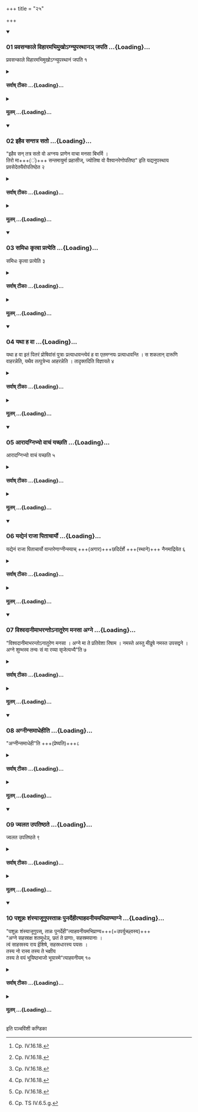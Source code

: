 +++
title = "२५"

+++

<div class="js_include" includetitle="true" newlevelforh1="3" unfilled url="/vedAH_yajuH/taittirIyam/sUtram/ApastambaH/shrautam/vishvAsa-prastutiH/06/25/01_pravasankAle_vihAramabhimukho-gnyupasthAna~n_japati.md">
<details open><summary><h3>01 प्रवसन्काले विहारमभिमुखोऽग्न्युपस्थानञ् जपति ...{Loading}...</h3></summary>

प्रवसन्काले विहारमभिमुखोऽग्न्युपस्थानं जपति १  

</details>
</div>
<div class="js_include collapsed" newlevelforh1="4" title="सर्वाष् टीकाः" unfilled url="/vedAH_yajuH/taittirIyam/sUtram/ApastambaH/shrautam/sarvASh_TIkAH/06/25/01_pravasankAle_vihAramabhimukho-gnyupasthAna~n_japati.md">
<details><summary><h4>सर्वाष् टीकाः ...{Loading}...</h4></summary>
<details><summary>थिते</summary>

1. When (the sacrificer) is staying away (from his fires) he should mutter the Agnyupasthāna(-verses and formulae) at the time (of the Agnihotra-performance) facing towards (the direction in which his) fire-place (is situated).[^1]  

[^1]: Cp. IV.16.18.
</details>
</details>
</div>
<div class="js_include collapsed" newlevelforh1="4" title="मूलम्" unfilled url="/vedAH_yajuH/taittirIyam/sUtram/ApastambaH/shrautam/mUlam/06/25/01_pravasankAle_vihAramabhimukho-gnyupasthAna~n_japati.md">
<details><summary><h4>मूलम् ...{Loading}...</h4></summary>

प्रवसन्काले विहारमभिमुखोऽग्न्युपस्थानं जपति १
</details>
</div>
<div class="js_include" includetitle="true" newlevelforh1="3" unfilled url="/vedAH_yajuH/taittirIyam/sUtram/ApastambaH/shrautam/vishvAsa-prastutiH/06/25/02_ihaiva_santatra_sato.md">
<details open><summary><h3>02 इहैव सन्तत्र सतो ...{Loading}...</h3></summary>

"इहैव सन् तत्र सतो वो अग्नयः प्राणेन वाचा मनसा बिभर्मि ।  
तिरो मा+++(ं)+++ सन्तमायुर्मा प्रहासीज्, ज्योतिषा वो वैश्वानरेणोपतिष्ठ" इति यद्यनुपस्थाय प्रवसेदेतयैवोपतिष्ठेत २  

</details>
</div>
<div class="js_include collapsed" newlevelforh1="4" title="सर्वाष् टीकाः" unfilled url="/vedAH_yajuH/taittirIyam/sUtram/ApastambaH/shrautam/sarvASh_TIkAH/06/25/02_ihaiva_santatra_sato.md">
<details><summary><h4>सर्वाष् टीकाः ...{Loading}...</h4></summary>
<details><summary>थिते</summary>

2. If without having stood near (the fires while praising them) he is staying away then he should praise the fires only with this verse viz. ihaiva san tatra sato vaḥ...[^1]  

[^1]: TB I.2.1.27.
</details>
</details>
</div>
<div class="js_include collapsed" newlevelforh1="4" title="मूलम्" unfilled url="/vedAH_yajuH/taittirIyam/sUtram/ApastambaH/shrautam/mUlam/06/25/02_ihaiva_santatra_sato.md">
<details><summary><h4>मूलम् ...{Loading}...</h4></summary>

इहैव सन्तत्र सतो वो अग्नयः प्राणेन वाचा मनसा बिभर्मि । तिरो मा सन्तमायुर्मा प्रहासीज्ज्योतिषा वो वैश्वानरेणोपतिष्ठ इति यद्यनुपस्थाय प्रवसेदेतयैवोपतिष्ठेत २
</details>
</div>
<div class="js_include" includetitle="true" newlevelforh1="3" unfilled url="/vedAH_yajuH/taittirIyam/sUtram/ApastambaH/shrautam/vishvAsa-prastutiH/06/25/03_samidhaH_kRtvA_pratyeti.md">
<details open><summary><h3>03 समिधः कृत्वा प्रत्येति ...{Loading}...</h3></summary>

समिधः कृत्वा प्रत्येति ३  

</details>
</div>
<div class="js_include collapsed" newlevelforh1="4" title="सर्वाष् टीकाः" unfilled url="/vedAH_yajuH/taittirIyam/sUtram/ApastambaH/shrautam/sarvASh_TIkAH/06/25/03_samidhaH_kRtvA_pratyeti.md">
<details><summary><h4>सर्वाष् टीकाः ...{Loading}...</h4></summary>
<details><summary>थिते</summary>

3. Having taken some fuel-sticks in his hand he returns.
</details>
</details>
</div>
<div class="js_include collapsed" newlevelforh1="4" title="मूलम्" unfilled url="/vedAH_yajuH/taittirIyam/sUtram/ApastambaH/shrautam/mUlam/06/25/03_samidhaH_kRtvA_pratyeti.md">
<details><summary><h4>मूलम् ...{Loading}...</h4></summary>

समिधः कृत्वा प्रत्येति ३
</details>
</div>
<div class="js_include" includetitle="true" newlevelforh1="3" unfilled url="/vedAH_yajuH/taittirIyam/sUtram/ApastambaH/shrautam/vishvAsa-prastutiH/06/25/04_yathA_ha_vA.md">
<details open><summary><h3>04 यथा ह वा ...{Loading}...</h3></summary>

यथा ह वा इतं पितरं प्रोषिवांसं पुत्राः प्रत्याधावन्त्येवं ह वा एतमग्नयः प्रत्याधावन्ति । स शकलान् दारूणि वाहरन्नेति, यथैव तत्पुत्रेभ्य आहरन्नेति । तादृक्तदिति विज्ञायते ४  

</details>
</div>
<div class="js_include collapsed" newlevelforh1="4" title="सर्वाष् टीकाः" unfilled url="/vedAH_yajuH/taittirIyam/sUtram/ApastambaH/shrautam/sarvASh_TIkAH/06/25/04_yathA_ha_vA.md">
<details><summary><h4>सर्वाष् टीकाः ...{Loading}...</h4></summary>
<details><summary>थिते</summary>

4. It is known (from a Brāhmaṇa-text)[^1]. “Just as the sons run towards the father who had gone (and) was staying away, in the same way the fires run towards him (the sacrificer). He comes back while carrying some pieces (of wood) or (wooden sticks), just as (a father) carrying something comes towards his sons, it is like this”.  

[^1]: The text is not known.
</details>
</details>
</div>
<div class="js_include collapsed" newlevelforh1="4" title="मूलम्" unfilled url="/vedAH_yajuH/taittirIyam/sUtram/ApastambaH/shrautam/mUlam/06/25/04_yathA_ha_vA.md">
<details><summary><h4>मूलम् ...{Loading}...</h4></summary>

यथा ह वा इतं पितरं प्रोषिवांसं पुत्राः प्रत्याधावन्त्येवं ह वा एतमग्नयः प्रत्याधावन्ति । स शकलान्दारूणि वाहरन्नेति यथैव तत्पुत्रेभ्य आहरन्नेति । तादृक्तदिति विज्ञायते ४
</details>
</div>
<div class="js_include" includetitle="true" newlevelforh1="3" unfilled url="/vedAH_yajuH/taittirIyam/sUtram/ApastambaH/shrautam/vishvAsa-prastutiH/06/25/05_ArAdagnibhyo_vAchaM_yachChati.md">
<details open><summary><h3>05 आरादग्निभ्यो वाचं यच्छति ...{Loading}...</h3></summary>

आरादग्निभ्यो वाचं यच्छति ५  

</details>
</div>
<div class="js_include collapsed" newlevelforh1="4" title="सर्वाष् टीकाः" unfilled url="/vedAH_yajuH/taittirIyam/sUtram/ApastambaH/shrautam/sarvASh_TIkAH/06/25/05_ArAdagnibhyo_vAchaM_yachChati.md">
<details><summary><h4>सर्वाष् टीकाः ...{Loading}...</h4></summary>
<details><summary>थिते</summary>

5. From a distance quite away from the fires, he restricts his speech.
</details>
</details>
</div>
<div class="js_include collapsed" newlevelforh1="4" title="मूलम्" unfilled url="/vedAH_yajuH/taittirIyam/sUtram/ApastambaH/shrautam/mUlam/06/25/05_ArAdagnibhyo_vAchaM_yachChati.md">
<details><summary><h4>मूलम् ...{Loading}...</h4></summary>

आरादग्निभ्यो वाचं यच्छति ५
</details>
</div>
<div class="js_include" includetitle="true" newlevelforh1="3" unfilled url="/vedAH_yajuH/taittirIyam/sUtram/ApastambaH/shrautam/vishvAsa-prastutiH/06/25/06_yadyenaM_rAjA_pitAchAryo.md">
<details open><summary><h3>06 यद्येनं राजा पिताचार्यो ...{Loading}...</h3></summary>

यद्येनं राजा पिताचार्यो वान्तरेणाग्नीन्स्याच् +++(अगार)+++छदिर्दर्शे +++(स्थाने)+++ नैनमाद्रियेत ६  

</details>
</div>
<div class="js_include collapsed" newlevelforh1="4" title="सर्वाष् टीकाः" unfilled url="/vedAH_yajuH/taittirIyam/sUtram/ApastambaH/shrautam/sarvASh_TIkAH/06/25/06_yadyenaM_rAjA_pitAchAryo.md">
<details><summary><h4>सर्वाष् टीकाः ...{Loading}...</h4></summary>
<details><summary>थिते</summary>

6. From the place where the roof (of his) house is being seen, even if the king or his father or his teacher will be between him and the fires, he should not show his respect towards him.[^1]  

[^1]: Cp SB II.4.1.6.271
</details>
</details>
</div>
<div class="js_include collapsed" newlevelforh1="4" title="मूलम्" unfilled url="/vedAH_yajuH/taittirIyam/sUtram/ApastambaH/shrautam/mUlam/06/25/06_yadyenaM_rAjA_pitAchAryo.md">
<details><summary><h4>मूलम् ...{Loading}...</h4></summary>

यद्येनं राजा पिताचार्यो वान्तरेणाग्नीन्स्याच्छदिर्दर्शे नैनमाद्रियेत ६
</details>
</div>
<div class="js_include" includetitle="true" newlevelforh1="3" unfilled url="/vedAH_yajuH/taittirIyam/sUtram/ApastambaH/shrautam/vishvAsa-prastutiH/06/25/07_vishvadAnImAbharanto-nAtureNa_manasA_agne.md">
<details open><summary><h3>07 विश्वदानीमाभरन्तोऽनातुरेण मनसा अग्ने ...{Loading}...</h3></summary>

"विश्वदानीमाभरन्तोऽनातुरेण मनसा । अग्ने मा ते प्रतिवेशा रिषाम । नमस्ते अस्तु मीढुषे नमस्त उपसद्वने । अग्ने शुम्भस्व तन्वः सं मा रय्या सृजेत्यभ्यै"ति ७  

</details>
</div>
<div class="js_include collapsed" newlevelforh1="4" title="सर्वाष् टीकाः" unfilled url="/vedAH_yajuH/taittirIyam/sUtram/ApastambaH/shrautam/sarvASh_TIkAH/06/25/07_vishvadAnImAbharanto-nAtureNa_manasA_agne.md">
<details><summary><h4>सर्वाष् टीकाः ...{Loading}...</h4></summary>
<details><summary>थिते</summary>

7. With viśvadānīmābharantaḥ... (and) namaste astu mīḍhuṣe he comes towards (the place of his fires).
</details>
</details>
</div>
<div class="js_include collapsed" newlevelforh1="4" title="मूलम्" unfilled url="/vedAH_yajuH/taittirIyam/sUtram/ApastambaH/shrautam/mUlam/06/25/07_vishvadAnImAbharanto-nAtureNa_manasA_agne.md">
<details><summary><h4>मूलम् ...{Loading}...</h4></summary>

विश्वदानीमाभरन्तोऽनातुरेण मनसा । अग्ने मा ते प्रतिवेशा रिषाम । नमस्ते अस्तु मीढुषे नमस्त उपसद्वने । अग्ने शुम्भस्व तन्वः सं मा रय्या सृजेत्यभ्यैति ७
</details>
</div>
<div class="js_include" includetitle="true" newlevelforh1="3" unfilled url="/vedAH_yajuH/taittirIyam/sUtram/ApastambaH/shrautam/vishvAsa-prastutiH/06/25/08_agnInsamAdhehIti.md">
<details open><summary><h3>08 अग्नीन्समाधेहीति ...{Loading}...</h3></summary>

"अग्नीन्समाधेही"ति +++(प्रेष्यति)+++८  

</details>
</div>
<div class="js_include collapsed" newlevelforh1="4" title="सर्वाष् टीकाः" unfilled url="/vedAH_yajuH/taittirIyam/sUtram/ApastambaH/shrautam/sarvASh_TIkAH/06/25/08_agnInsamAdhehIti.md">
<details><summary><h4>सर्वाष् टीकाः ...{Loading}...</h4></summary>
<details><summary>थिते</summary>

8. (He orders the Adhvaryu)! “Do you enkindle the fires".
</details>
</details>
</div>
<div class="js_include collapsed" newlevelforh1="4" title="मूलम्" unfilled url="/vedAH_yajuH/taittirIyam/sUtram/ApastambaH/shrautam/mUlam/06/25/08_agnInsamAdhehIti.md">
<details><summary><h4>मूलम् ...{Loading}...</h4></summary>

अग्नीन्समाधेहीति ८
</details>
</div>
<div class="js_include" includetitle="true" newlevelforh1="3" unfilled url="/vedAH_yajuH/taittirIyam/sUtram/ApastambaH/shrautam/vishvAsa-prastutiH/06/25/09_jvalata_upatiShThate.md">
<details open><summary><h3>09 ज्वलत उपतिष्ठते ...{Loading}...</h3></summary>

ज्वलत उपतिष्ठते ९  

</details>
</div>
<div class="js_include collapsed" newlevelforh1="4" title="सर्वाष् टीकाः" unfilled url="/vedAH_yajuH/taittirIyam/sUtram/ApastambaH/shrautam/sarvASh_TIkAH/06/25/09_jvalata_upatiShThate.md">
<details><summary><h4>सर्वाष् टीकाः ...{Loading}...</h4></summary>
<details><summary>थिते</summary>

9. When the fires are ablaze,
</details>
</details>
</div>
<div class="js_include collapsed" newlevelforh1="4" title="मूलम्" unfilled url="/vedAH_yajuH/taittirIyam/sUtram/ApastambaH/shrautam/mUlam/06/25/09_jvalata_upatiShThate.md">
<details><summary><h4>मूलम् ...{Loading}...</h4></summary>

ज्वलत उपतिष्ठते ९
</details>
</div>
<div class="js_include" includetitle="true" newlevelforh1="3" unfilled url="/vedAH_yajuH/taittirIyam/sUtram/ApastambaH/shrautam/vishvAsa-prastutiH/06/25/10_pashUnnaH_shaMsyAjUgupastAnnaH_punardehItyAhavanIyamabhiprANyAgne.md">
<details open><summary><h3>10 पशून्नः शंस्याजूगुपस्तान्नः पुनर्देहीत्याहवनीयमभिप्राण्याग्ने ...{Loading}...</h3></summary>

"पशून्नः शंस्याजूगुपस्, तान्नः पुनर्देही"त्याहवनीयमभिप्राण्य+++(=उपर्युच्छ्वस्य)+++  
"अग्ने सहस्राक्ष शतमूर्धञ्, छतं ते प्राणाः, सहस्रमपानाः ।  
त्वं साहस्रस्य राय ईशिषे, सहस्रधारस्य पयसः ।  
तस्य नो रास्व तस्य ते भक्षीय  
तस्य ते वयं भूयिष्ठभाजो भूयास्मे"त्याहवनीयम् १०  

</details>
</div>
<div class="js_include collapsed" newlevelforh1="4" title="सर्वाष् टीकाः" unfilled url="/vedAH_yajuH/taittirIyam/sUtram/ApastambaH/shrautam/sarvASh_TIkAH/06/25/10_pashUnnaH_shaMsyAjUgupastAnnaH_punardehItyAhavanIyamabhiprANyAgne.md">
<details><summary><h4>सर्वाष् टीकाः ...{Loading}...</h4></summary>
<details><summary>थिते</summary>

10. with paśūn naḥ śaṁsyājūgupuḥ... having breathed out over the Āhavanīya[^1] he stands near it praising with agne sahasrākṣa śatamūrdhan...[^2]   

[^1]: See VI.26.6.  

[^2]: Cp. TS IV.6.5.g.
</details>
</details>
</div>
<div class="js_include collapsed" newlevelforh1="4" title="मूलम्" unfilled url="/vedAH_yajuH/taittirIyam/sUtram/ApastambaH/shrautam/mUlam/06/25/10_pashUnnaH_shaMsyAjUgupastAnnaH_punardehItyAhavanIyamabhiprANyAgne.md">
<details><summary><h4>मूलम् ...{Loading}...</h4></summary>

पशून्नः शंस्याजूगुपस्तान्नः पुनर्देहीत्याहवनीयमभिप्राण्याग्ने सहस्राक्ष शतमूर्धञ्छतं ते प्राणाः सहस्रमपानाः । त्वं साहस्रस्य राय ईशिषे सहस्रधारस्य पयसः । तस्य नो रास्व तस्य ते भक्षीय तस्य ते वयं भूयिष्ठभाजो भूयास्मेत्याहवनीयम् १०
</details>
</div>

  
इति पञ्चविंशी कण्डिका 
